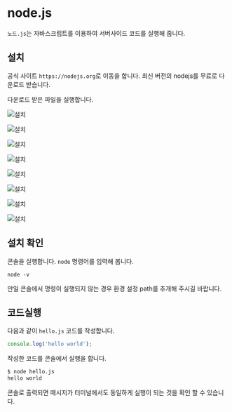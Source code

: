 # node.js
`노드.js`는 자바스크립트를 이용하여 서버사이드 코드를 실행해 줍니다.

## 설치
공식 사이트 `https://nodejs.org`로 이동을 합니다.
최신 버전의 nodejs를 무료로 다운로드 받습니다.


다운로드 받은 파일을 실행합니다.

![설치](./img/nodejs_02.png)

![설치](./img/nodejs_03.png)

![설치](./img/nodejs_04.png)

![설치](./img/nodejs_05.png)

![설치](./img/nodejs_06.png)

![설치](./img/nodejs_07.png)

![설치](./img/nodejs_08.png)

![설치](./img/nodejs_09.png)

## 설치 확인
콘솔을 실행합니다. `node` 명령어를 입력해 봅니다.

```
node -v
```

만일 콘솔에서 명령이 실행되지 않는 경우 환경 설정 path를 추개해 주시길 바랍니다.

## 코드실행

다음과 같이 `hello.js` 코드를 작성합니다.

```javascript
console.log('hello world');
```

작성한 코드를 콘솔에서 실행을 합니다.

```bash
$ node hello.js
hello world
```

콘솔로 출력되면 메시지가 터미널에서도 동일하게 실행이 되는 것을 확인 할 수 있습니다.